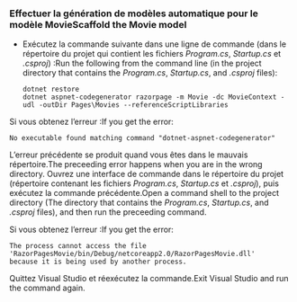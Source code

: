 <a name="scaffold"></a>
### <a name="scaffold-the-movie-model"></a><span data-ttu-id="8d395-101">Effectuer la génération de modèles automatique pour le modèle Movie</span><span class="sxs-lookup"><span data-stu-id="8d395-101">Scaffold the Movie model</span></span>

* <span data-ttu-id="8d395-102">Exécutez la commande suivante dans une ligne de commande (dans le répertoire du projet qui contient les fichiers *Program.cs*, *Startup.cs* et *.csproj*) :</span><span class="sxs-lookup"><span data-stu-id="8d395-102">Run the following from the command line (in the project directory that contains the *Program.cs*, *Startup.cs*, and *.csproj* files):</span></span>

  ```console
  dotnet restore
  dotnet aspnet-codegenerator razorpage -m Movie -dc MovieContext -udl -outDir Pages\Movies --referenceScriptLibraries
  ```

<span data-ttu-id="8d395-103">Si vous obtenez l’erreur :</span><span class="sxs-lookup"><span data-stu-id="8d395-103">If you get the error:</span></span>
  ```
No executable found matching command "dotnet-aspnet-codegenerator"
  ```

<span data-ttu-id="8d395-104">L’erreur précédente se produit quand vous êtes dans le mauvais répertoire.</span><span class="sxs-lookup"><span data-stu-id="8d395-104">The preceeding error happens when you are in the wrong directory.</span></span> <span data-ttu-id="8d395-105">Ouvrez une interface de commande dans le répertoire du projet (répertoire contenant les fichiers *Program.cs*, *Startup.cs* et *.csproj*), puis exécutez la commande précédente.</span><span class="sxs-lookup"><span data-stu-id="8d395-105">Open a command shell to the project directory (The directory that contains the *Program.cs*, *Startup.cs*, and *.csproj* files), and then run the preceeding command.</span></span>

<span data-ttu-id="8d395-106">Si vous obtenez l’erreur :</span><span class="sxs-lookup"><span data-stu-id="8d395-106">If you get the error:</span></span>
  ```
  The process cannot access the file 
 'RazorPagesMovie/bin/Debug/netcoreapp2.0/RazorPagesMovie.dll' 
  because it is being used by another process.
  ```

<span data-ttu-id="8d395-107">Quittez Visual Studio et réexécutez la commande.</span><span class="sxs-lookup"><span data-stu-id="8d395-107">Exit Visual Studio and run the command again.</span></span>
